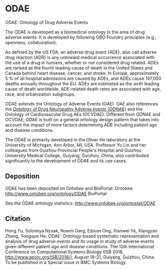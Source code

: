 # ODAE
ODAE: Ontology of Drug Adverse Events

The ODAE is developed as a biomedical ontology in the area of drug adverse events. It is developed by following OBO Foundry principles (e.g., openness, collaboration).

As defined by the US FDA, an adverse drug event (ADE), also call adverse drug reaction (ADR) is any untoward medical occurrence associated with the use of a drug in humans, whether or not considered drug related. ADEs are ranked as the fourth leading cause of death in the United States and Canada behind heart disease, cancer, and stroke. In Europe, approximately 5 % of all hospital admissions are caused by ADEs, and ADEs cause 197,000 deaths annually throughout the EU. ADEs are estimated as the sixth leading cause of death worldwide. ADE-related death rates are associated with age, race, and urbanization subgroups. 

ODAE extends the Ontology of Adverse Events (OAE). OAE also references the [Ontology of Drug Neuropathy Adverse events (ODNAE)](https://github.com/odnae/odnae) and the Ontology of Cardiovascular Drug AEs (OCVDAE). Different from ODNAE and OCVDAE, ODAE is built on a general ontology design pattern that takes into account the impact of more factors determining ADE including patient age and disease conditions.   

The ODAE is primarily developed in the Oliver He laboratory at the University of Michigan, Ann Arbor, MI, USA. Professor Yu Lin and her colleagues from Guizhou Provincial People's Hospital and Guizhou University Medical College, Guiyang, Guizhou, China, also contributed significantly to the development of ODAE and its use cases. 
 
## Deposition

ODAE has been deposited on Ontobee and BioPortal:
Ontobee: http://www.ontobee.org/ontology/ODAE
BioPortal: 

See the ODAE ontology statistics: http://www.ontobee.org/ontostat/ODAE 

## Citation

Hong Yu, Solomiya Nysak, Noemi Garg, Edison Ong, Xianwei Ye, Xiangyan Zhang, Yongqun He. ODAE: Ontology-based systematic representation and analysis of drug adverse events and its usage in study of adverse events given different patient age and disease conditions. The 12th International Conference on Computational Systems Biology (ISB 2018, http://www.aporc.org/ISB/2018/),  August 18-21, Guiyang, Guizhou, China. To be published in a Special issue in BMC Systems Biology. 

